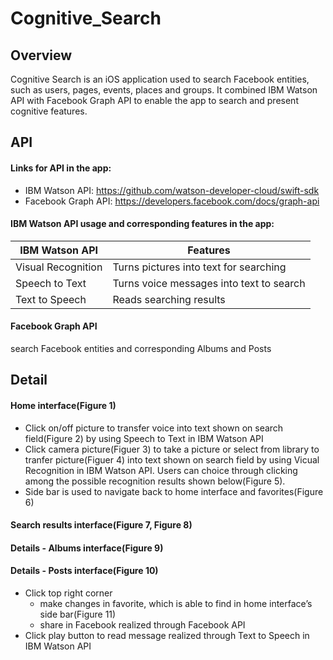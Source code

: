 # Cognitive_Search

## Overview
Cognitive Search is an iOS application used to search Facebook entities, such as users, pages, events, places and groups. 
It combined IBM Watson API with Facebook Graph API to enable the app to search and present cognitive features.

## API

#### Links for API in the app:
* IBM Watson API: https://github.com/watson-developer-cloud/swift-sdk
* Facebook Graph API: https://developers.facebook.com/docs/graph-api

#### IBM Watson API usage and corresponding features in the app:
|IBM Watson API|Features|
|----|-----|
|Visual Recognition|Turns pictures into text for searching|
|Speech to Text| Turns voice messages into text to search|
|Text to Speech|Reads searching results|

#### Facebook Graph API
search Facebook entities and corresponding Albums and Posts

## Detail
#### Home interface(Figure 1)
* Click on/off picture to transfer voice into text shown on search field(Figure 2) by using Speech to Text in IBM Watson API
* Click camera picture(Figuer 3) to take a picture or select from library to tranfer picture(Figuer 4) into text shown on search field by using Vicual Recognition in IBM Watson API. Users can choice through clicking among the possible recognition results shown below(Figure 5).
* Side bar is used to navigate back to home interface and favorites(Figure 6)

#### Search results interface(Figure 7, Figure 8)

#### Details - Albums interface(Figure 9)

#### Details - Posts interface(Figure 10)
* Click top right corner
  * make changes in favorite, which is able to find in home interface’s side bar(Figure 11)
  * share in Facebook realized through Facebook API
* Click play button to read message realized through Text to Speech in IBM Watson API
